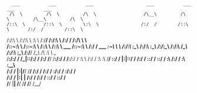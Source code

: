       ___           ___           ___                    ___           ___           ___           ___     
     /\  \         /\  \         /\  \                  /\__\         /\  \         /\__\         /\  \    
    /::\  \       /::\  \        \:\  \                /:/  /        /::\  \       /:/  /        /::\  \   
   /:/\:\  \     /:/\:\  \        \:\  \              /:/__/        /:/\:\  \     /:/  /        /:/\ \  \  
  /::\~\:\  \   /::\~\:\  \       /::\  \            /::\  \ ___   /::\~\:\  \   /:/  /  ___   _\:\~\ \  \ 
 /:/\:\ \:\__\ /:/\:\ \:\__\     /:/\:\__\          /:/\:\  /\__\ /:/\:\ \:\__\ /:/__/  /\__\ /\ \:\ \ \__\
 \/__\:\/:/  / \/_|::\/:/  /    /:/  \/__/          \/__\:\/:/  / \/__\:\/:/  / \:\  \ /:/  / \:\ \:\ \/__/
      \::/  /     |:|::/  /    /:/  /                    \::/  /       \::/  /   \:\  /:/  /   \:\ \:\__\  
      /:/  /      |:|\/__/     \/__/                     /:/  /        /:/  /     \:\/:/  /     \:\/:/  /  
     /:/  /       |:|  |                                /:/  /        /:/  /       \::/  /       \::/  /   
     \/__/         \|__|                                \/__/         \/__/         \/__/         \/__/    

